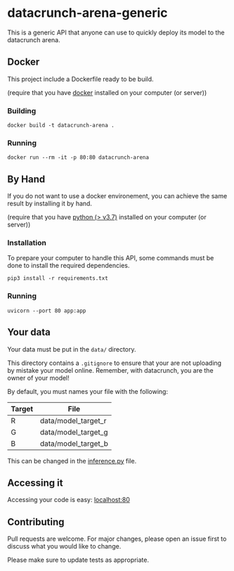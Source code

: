 # datacrunch-arena-generic

This is a generic API that anyone can use to quickly deploy its model to the datacrunch arena.

## Docker

This project include a Dockerfile ready to be build.

(require that you have [docker](https://www.docker.com/) installed on your computer (or server))

### Building

```
docker build -t datacrunch-arena .
```

### Running

```
docker run --rm -it -p 80:80 datacrunch-arena
```

## By Hand

If you do not want to use a docker environement, you can achieve the same result by installing it by hand.

(require that you have [python (> v3.7)](https://www.python.org/) installed on your computer (or server))

### Installation

To prepare your computer to handle this API, some commands must be done to install the required dependencies.

```
pip3 install -r requirements.txt
```

### Running

```
uvicorn --port 80 app:app
```

## Your data

Your data must be put in the `data/` directory.

This directory contains a `.gitignore` to ensure that your are not uploading by mistake your model online. Remember, with datacrunch, you are the owner of your model!

By default, you must names your file with the following:

| Target | File                |
|--------|---------------------|
| R      | data/model_target_r |
| G      | data/model_target_g |
| B      | data/model_target_b |

This can be changed in the [inference.py](inference.py) file.

## Accessing it

Accessing your code is easy: [localhost:80](http://localhost:80)

## Contributing

Pull requests are welcome. For major changes, please open an issue first to discuss what you would like to change.

Please make sure to update tests as appropriate.
